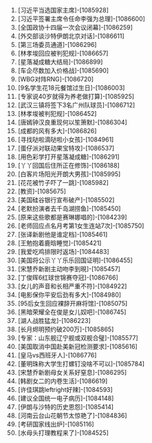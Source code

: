 
1. [习近平当选国家主席]-[1085928]
1. [习近平签署主席令任命李强为总理]-[1086600]
1. [全国政协十四届一次会议闭幕]-[1086259]
1. [外交部谈沙特伊朗北京对话]-[1086611]
1. [第三场委员通道]-[1086296]
1. [林孝埈回应被判犯规]-[1086657]
1. [星落凝成糖大结局]-[1086899]
1. [车企尽数加入价格战]-[1085690]
1. [WBG对阵RNG]-[1086720]
1. [9名学生花18元餐馆过生日]-[1086003]
1. [专家说40岁就得为养老做打算]-[1085925]
1. [武汉三镇将签下3名广州队球员]-[1086712]
1. [林孝埈被判犯规]-[1086452]
1. [唐嫣钟汉良重现何以笙箫默]-[1086304]
1. [成都的风有多大]-[1086826]
1. [寻找哒啦滴哒啦小女孩]-[1084961]
1. [蛋仔派对联动果宝特攻]-[1086537]
1. [用色彩学打开星落凝成糖]-[1086291]
1. [丫丫回国后住所正在修饰]-[1086188]
1. [白客片场阳光开朗大男孩]-[1085995]
1. [花花被竹子吓了一跳]-[1085982]
1. [教资]-[1085675]
1. [美国硅谷银行宣布破产]-[1085502]
1. [老默扮演者去千岛湖捞鱼]-[1085450]
1. [原来这些歌都是赛琳娜唱的]-[1084239]
1. [老师回应点名月考第1女生连站7次]-[1085750]
1. [张译新剧他是谁定档]-[1085461]
1. [王勉抱着鹿晗睡觉]-[1085421]
1. [我爱吃鸡排限时返场]-[1084483]
1. [美国将公示丫丫乐乐回国证明]-[1086455]
1. [宋慧乔新剧主动吻李到晛]-[1085457]
1. [丁俊晖6红球世锦赛夺冠]-[1086766]
1. [女儿的声音和长相严重不符]-[1084922]
1. [电影保你平安后劲有多大]-[1084980]
1. [95后女生回应裸辞开麻将馆]-[1085075]
1. [黑暗荣耀全在俊是女儿奴吧]-[1086745]
1. [湖人战胜猛龙]-[1086223]
1. [长月烬明预约破200万]-[1085865]
1. [专家：山东舰辽宁舰或双舰合璧]-[1085577]
1. [美国取消中国赴美新冠检测要求]-[1085616]
1. [皇马vs西班牙人]-[1086776]
1. [董明珠称大学生打螺钉没啥不可以]-[1085784]
1. [宋慧乔新剧母女关系好窒息]-[1086295]
1. [韩剧女二的内卷生活]-[1086619]
1. [许佳琪跳leftright好辣]-[1084593]
1. [建议全国统一电子病历]-[1084148]
1. [伊朗与沙特的历史恩怨]-[1085414]
1. [河南云台山花朝节太惊艳了]-[1084836]
1. [考研国家线出炉]-[1085116]
1. [水母头打理教程来了]-[1084525]